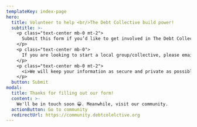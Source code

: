 ```yaml
---
templateKey: index-page
hero:
  title: Volunteer to help <br/>The Debt Collective build power!
  subtitle: >-
    <p class="text-center mb-0 mt-2">
      Submit this form if you’d like to get involved in The Debt Collective. Someone will be in touch with you soon!
    </p>
    <p class="text-center mb-0">
      If you are looking to start a local group/collective, please email <a href="mailto:winter@debtcollective.org">winter@debtcollective.org</a>.
    </p>
    <p class="text-center mb-0 mt-2">
      <i>We will keep your information as secure and private as possible.</i>
    </p>
  button: Submit
modal:
  title: Thanks for filling out our form!
  content: >-
    We'll be in touch soon 😀. Meanwhile, visit our community.
  actionButton: Go to community
  redirectUrl: https://community.debtcolelctive.org
---
```

